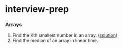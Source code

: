 # interview-prep

### Arrays
1. Find the Kth smallest number in an array. ([solution](https://github.com/ankeshanand/interview-prep/blob/master/arrays/quickselect.py))
2. Find the median of an array in linear time. 
